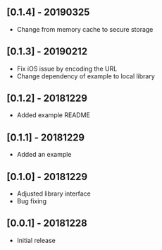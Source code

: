 ## [0.1.4] - 20190325

* Change from memory cache to secure storage

## [0.1.3] - 20190212

* Fix iOS issue by encoding the URL
* Change dependency of example to local library

## [0.1.2] - 20181229

* Added example README

## [0.1.1] - 20181229

* Added an example

## [0.1.0] - 20181229

* Adjusted library interface
* Bug fixing

## [0.0.1] - 20181228

* Initial release
